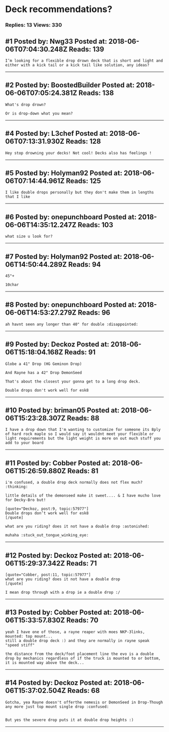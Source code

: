 # Deck recommendations?

### Replies: 13 Views: 330

## \#1 Posted by: Nwg33 Posted at: 2018-06-06T07:04:30.248Z Reads: 139

```
I’m looking for a flexible drop drown deck that is short and light and either with a kick tail or a kick tail like solution, any ideas?
```

---
## \#2 Posted by: BoostedBuilder Posted at: 2018-06-06T07:05:24.381Z Reads: 138

```
What's drop drown?

Or is drop-down what you mean?
```

---
## \#4 Posted by: L3chef Posted at: 2018-06-06T07:13:31.930Z Reads: 128

```
Hey stop drowning your decks! Not cool! Decks also has feelings !
```

---
## \#5 Posted by: Holyman92 Posted at: 2018-06-06T07:14:44.961Z Reads: 125

```
I like double drops personally but they don't make them in lengths that I like
```

---
## \#6 Posted by: onepunchboard Posted at: 2018-06-06T14:35:12.247Z Reads: 103

```
what size u look for?
```

---
## \#7 Posted by: Holyman92 Posted at: 2018-06-06T14:50:44.289Z Reads: 94

```
45"+

10char
```

---
## \#8 Posted by: onepunchboard Posted at: 2018-06-06T14:53:27.279Z Reads: 96

```
ah havnt seen any longer than 40" for double :disappointed:
```

---
## \#9 Posted by: Deckoz Posted at: 2018-06-06T15:18:04.168Z Reads: 91

```
Globe a 41" Drop (HG Geminon Drop)

And Rayne has a 42" Drop DemonSeed

That's about the closest your gonna get to a long drop deck. 

Double drops don't work well for esk8
```

---
## \#10 Posted by: briman05 Posted at: 2018-06-06T15:23:28.307Z Reads: 88

```
I have a drop down that I'm wanting to customize for someone its 8ply of hard rock maple so I would say it wouldnt meet your flexible or light requirements but the light weight is more on out much stuff you add to your board
```

---
## \#11 Posted by: Cobber Posted at: 2018-06-06T15:26:59.880Z Reads: 81

```
i'm confused, a double drop deck normally does not flex much? :thinking:

little details of the demonseed make it sweet.... & I have mucho love for Decky-Bro but!

[quote="Deckoz, post:9, topic:57977"]
Double drops don’t work well for esk8
[/quote]

what are you riding? does it not have a double drop :astonished:

muhaha :stuck_out_tongue_winking_eye:
```

---
## \#12 Posted by: Deckoz Posted at: 2018-06-06T15:29:37.342Z Reads: 71

```
[quote="Cobber, post:11, topic:57977"]
what are you riding? does it not have a double drop
[/quote]

I mean drop through with a drop ie a double drop :/
```

---
## \#13 Posted by: Cobber Posted at: 2018-06-06T15:33:57.830Z Reads: 70

```
yeah I have one of those, a rayne reaper with moes NKP-3links, mounted: top mount...
still a double drop deck :) and they are normally in rayne speak "speed stiff"

the distance from the deck/foot placement line the evo is a double drop by mechanics regardless of if the truck is mounted to or bottom, it is mounted way above the deck...
```

---
## \#14 Posted by: Deckoz Posted at: 2018-06-06T15:37:02.504Z Reads: 68

```
Gotcha, yea Rayne doesn't offerthe nemesis or DemonSeed in Drop-Though any more just top mount single drop :confused:


But yes the severe drop puts it at double drop heights :)
```

---
